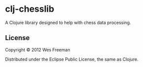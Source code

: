 # clj-chesslib

A Clojure library designed to help with chess data processing.

## License

Copyright © 2012 Wes Freeman

Distributed under the Eclipse Public License, the same as Clojure.
